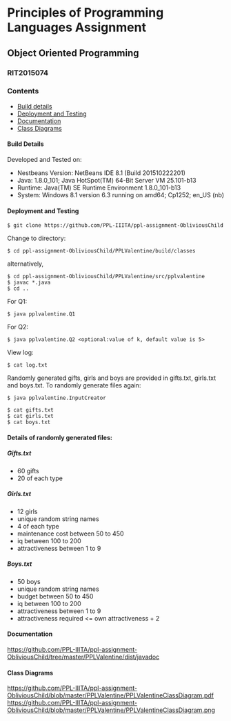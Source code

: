 # Principles of Programming Languages Assignment
## Object Oriented Programming  
### RIT2015074

### Contents
* [Build details](#build-details)
* [Deployment and Testing](#deployment-and-testing)
* [Documentation](https://ppl-iiita.github.io/ppl-assignment-faheemzunjani/Q1-2/docs/)
* [Class Diagrams](#class-diagrams)

#### Build Details
Developed and Tested on:
* Nestbeans Version: NetBeans IDE 8.1 (Build 201510222201)
* Java: 1.8.0_101; Java HotSpot(TM) 64-Bit Server VM 25.101-b13
* Runtime: Java(TM) SE Runtime Environment 1.8.0_101-b13
* System: Windows 8.1 version 6.3 running on amd64; Cp1252; en_US (nb)

#### Deployment and Testing
```
$ git clone https://github.com/PPL-IIITA/ppl-assignment-ObliviousChild
```

Change to directory:
```
$ cd ppl-assignment-ObliviousChild/PPLValentine/build/classes
```
alternatively,
```
$ cd ppl-assignment-ObliviousChild/PPLValentine/src/pplvalentine
$ javac *.java
$ cd ..
```

For Q1:
```
$ java pplvalentine.Q1
```

For Q2:
```
$ java pplvalentine.Q2 <optional:value of k, default value is 5>
```

View log:
```
$ cat log.txt
```
Randomly generated gifts, girls and boys are provided in gifts.txt, girls.txt and boys.txt.
To randomly generate files again:
```
$ java pplvalentine.InputCreator
```
```
$ cat gifts.txt
$ cat girls.txt
$ cat boys.txt
```

#### Details of randomly generated files:

##### Gifts.txt
* 60 gifts
* 20 of each type

##### Girls.txt
* 12 girls
* unique random string names
* 4 of each type
* maintenance cost between 50 to 450
* iq between 100 to 200
* attractiveness between 1 to 9

##### Boys.txt
* 50 boys
* unique random string names
* budget between 50 to 450
* iq between 100 to 200
* attractiveness between 1 to 9
* attractiveness required <= own attractiveness + 2


#### Documentation

https://github.com/PPL-IIITA/ppl-assignment-ObliviousChild/tree/master/PPLValentine/dist/javadoc

#### Class Diagrams

https://github.com/PPL-IIITA/ppl-assignment-ObliviousChild/blob/master/PPLValentine/PPLValentineClassDiagram.pdf
https://github.com/PPL-IIITA/ppl-assignment-ObliviousChild/blob/master/PPLValentine/PPLValentineClassDiagram.png
